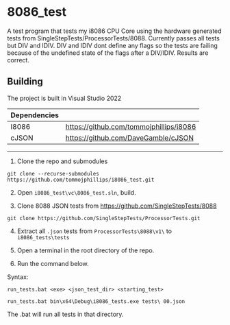 # 8086_test

A test program that tests my i8086 CPU Core using the hardware generated tests from SingleStepTests/ProcessorTests/8088. Currently passes all tests but DIV and IDIV. DIV and IDIV dont define any flags so the tests are failing because of the undefined state of the flags after a DIV/IDIV. Results are correct.

## Building

The project is built in Visual Studio 2022

| Dependencies   |                                         |
| -------------- | --------------------------------------- |
 | I8086         | https://github.com/tommojphillips/i8086 |
 | cJSON         | https://github.com/DaveGamble/cJSON     |

---

1. Clone the repo and submodules
  
  ```
  git clone --recurse-submodules https://github.com/tommojphillips/i8086_test.git
  ```

 2. Open `i8086_test\vc\8086_test.sln`, build.

 3. Clone 8088 JSON tests from https://github.com/SingleStepTests/8088
  
  ```
  git clone https://github.com/SingleStepTests/ProcessorTests.git
  ```

 4. Extract all `.json` tests from `ProcessorTests\8088\v1\` to `i8086_tests\tests`

 5. Open a terminal in the root directory of the repo.

 5. Run the command below.
 
 Syntax:
 ```
 run_tests.bat <exe> <json_test_dir> <starting_test>
 ```

 ```
 run_tests.bat bin\x64\Debug\i8086_tests.exe tests\ 00.json
 ```

The .bat will run all tests in that directory.